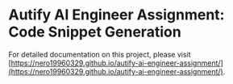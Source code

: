 # Autify AI Engineer Assignment: Code Snippet Generation

For detailed documentation on this project, please visit [https://nero19960329.github.io/autify-ai-engineer-assignment/](https://nero19960329.github.io/autify-ai-engineer-assignment/).
